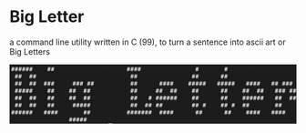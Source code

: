 # Big Letter

a command line utility written in C (99), to turn a sentence into ascii art or Big Letters

![Big Letter in ascii art (generated by Big Letter)](https://github.com/AUnicornWithNoLife/Big-Letter/raw/main/example/00.png)

